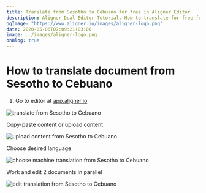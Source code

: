 ```yaml
---
title: Translate from Sesotho to Cebuano for free in Aligner Editor
description: Aligner Dual Editor Tutorial. How to translate for free from Sesotho to Cebuano. Aligner is multilingual document management platform. 
ogImage: "https://www.aligner.io/images/aligner-logo.png"
date: 2020-05-06T07:09:21+03:00
image: ../images/aligner-logo.png
onBlog: true
---
```


# How to translate document from Sesotho to Cebuano

1. Go to editor at [app.aligner.io](https://app.aligner.io "Aligner App web page")

![translate from Sesotho to Cebuano](../aligner-blank-editor.png "translate from Sesotho to Cebuano")

Copy-paste content or upload content

![upload content from Sesotho to Cebuano](../aligner-uploaded-document.png "upload content from Sesotho to Cebuano")

Choose desired language

![choose machine translation from Sesotho to Cebuano](../aligner-language-dropdown.png "choose machine translation from Sesotho to Cebuano")

Work and edit 2 documents in parallel

![edit translation from Sesotho to Cebuano](../aligner-double-sitded-editor.png "edit translation from Sesotho to Cebuano")

